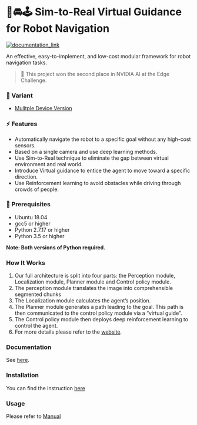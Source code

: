 # 🤖🚘🕹 Sim-to-Real Virtual Guidance for Robot Navigation

[![documentation_link](https://img.shields.io/badge/docs-online-brightgreen.svg)](https://kaichen1008.github.io/Sim-to-Real-Virtual-Guidance-for-Robot-Navigation/)

An effective, easy-to-implement, and low-cost modular framework for robot navigation tasks.

> 🏅 This project won the second place in NVIDIA AI at the Edge Challenge.


### 💾 Variant
- [Mulitple Device Version](https://github.com/KaiChen1008/Vision-Based-Autonomous-Navigation-Robot)

### ⚡️ Features

- Automatically navigate the robot to a specific goal without any high-cost sensors.
- Based on a single camera and use deep learning methods.
- Use Sim-to-Real technique to eliminate the gap between virtual environment and real world.
- Introduce Virtual guidance to entice the agent to move toward a specific direction.
- Use Reinforcement learning to avoid obstacles while driving through crowds of people.

### 📎 Prerequisites

- Ubuntu 18.04
- gcc5 or higher
- Python 2.7.17 or higher
- Python 3.5 or higher

**Note: Both versions of Python required.**

### How It Works

<!-- ![](https://i.imgur.com/fd0u5ws.png) -->

1. Our full architecture is split into four parts: the Perception module, Localization module, Planner module and Control policy module.
2.  The perception module translates the image into comprehensible segmented chunks
3. The Localization module calculates the agent’s position.
4. The Planner module generates a path leading to the goal. This path is then communicated to the control policy module via a “virtual guide”. 
5. The Control policy module then deploys deep reinforcement learning to control the agent. 
6. For more details please refer to the [website](https://www.hackster.io/do-you-wanna-build-a-snowman/sim-to-real-virtual-guidance-for-robot-navigation-71e54a).

### Documentation

See [here](https://kaichen1008.github.io/Sim-to-Real-Virtual-Guidance-for-Robot-Navigation/).

### Installation

You can find the instruction [here](https://kaichen1008.github.io/Sim-to-Real-Virtual-Guidance-for-Robot-Navigation/installation/ros.html)

### Usage

Please refer to [Manual](https://kaichen1008.github.io/Sim-to-Real-Virtual-Guidance-for-Robot-Navigation/usage/build_map.html)
